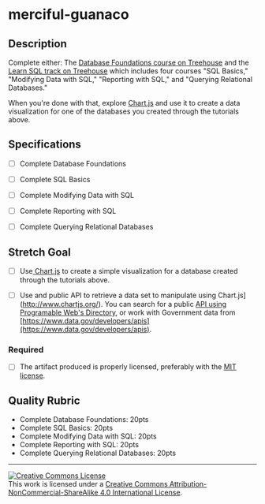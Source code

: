 # merciful-guanaco
## Description

Complete either:
The [Database Foundations course on Treehouse](https://teamtreehouse.com/library/database-foundations) and the [Learn SQL track on Treehouse](https://teamtreehouse.com/tracks/learn-sql) which includes four courses "SQL Basics," "Modifying Data with SQL,"  "Reporting with SQL," and "Querying Relational Databases."  

When you're done with that, explore [Chart.js](http://www.chartjs.org/) and use it to create a data visualization for one of the databases you created through the tutorials above.

## Specifications

- [ ] Complete Database Foundations
- [ ] Complete SQL Basics
- [ ] Complete Modifying Data with SQL
- [ ] Complete Reporting with SQL
- [ ] Complete Querying Relational Databases


## Stretch Goal

- [ ] Use[ Chart.js](http://www.chartjs.org/) to create a simple visualization for a database created through the tutorials above.
- [ ] Use and public API to retrieve a data set to manipulate using Chart.js](http://www.chartjs.org/). You can search for a public [API using Programable Web's Directory](http://www.programmableweb.com/apis/directory), or work with Government data from [https://www.data.gov/developers/apis](https://www.data.gov/developers/apis).


### Required

- [ ] The artifact produced is properly licensed, preferably with the [MIT license][mit-license].

## Quality Rubric

- Complete Database Foundations: 20pts
- Complete SQL Basics: 20pts
- Complete Modifying Data with SQL: 20pts
- Complete Reporting with SQL: 20pts
- Complete Querying Relational Databases: 20pts

---

<!-- LICENSE -->

<a rel="license" href="http://creativecommons.org/licenses/by-nc-sa/4.0/"><img alt="Creative Commons License" style="border-width:0" src="https://i.creativecommons.org/l/by-nc-sa/4.0/80x15.png" /></a>
<br />This work is licensed under a <a rel="license" href="http://creativecommons.org/licenses/by-nc-sa/4.0/">Creative Commons Attribution-NonCommercial-ShareAlike 4.0 International License</a>.

[mit-license]: https://opensource.org/licenses/MIT

